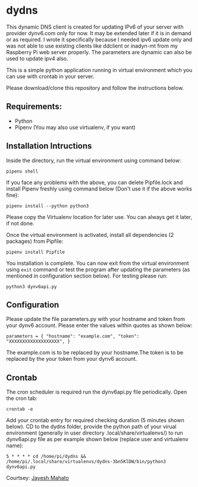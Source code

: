 # dydns

This dynamic DNS client is created for updating IPv6 of your server with provider dynv6.com only for now. It may be extended later if it is in demand or as required. I wrote it specifically because I needed ipv6 update only and was not able to use existing clients like ddclient or inadyn-mt from my Raspberry Pi web server properly. The parameters are dynamic can also be used to update ipv4 also.

This is a simple python application running in virtual environment which you can use with crontab in your server.

Please download/clone this repository and follow the instructions below.


## Requirements:
* Python
* Pipenv (You may also use virtualenv, if you want)


## Installation Intructions
Inside the directory, run the virtual environment using command below:

`pipenv shell`

If you face any problems with the above, you can delete Pipfile.lock and install Pipenv freshly using command below (Don't use it if the above works fine):

`pipenv install --python python3`


Please copy the Virtualenv location for later use. You can always get it later, if not done.

Once the virtual environment is activated, install all dependencies (2 packages) from Pipfile:

`pipenv install Pipfile`

You installation is complete.
You can now exit from the virtual environment using `exit` command or test the program after updating the parameters (as mentioned in configuration section below). For testing please run:

`python3 dynv6api.py`


## Configuration
Please update the file parameters.py with your hostname and token from your dynv6 account. Please enter the values within quotes as shown below:

`parameters = {
        "hostname": "example.com",
        "token": "XXXXXXXXXXXXXXXXXXX",
}`

The example.com is to be replaced by your hostname.The token is to be replaced by the your token from your dynv6 account. 


## Crontab
The cron scheduler is required run the dynv6api.py file periodically. Open the cron tab:

`crontab -e`

Add your crontab entry for required checking duration (5 minutes shown below). CD to the dydns folder, provide the python path of your virual environment (generally in user directory .local/share/virtualenvs/) to run dynv6api.py file as per example shown below (replace user and virtualenv name):

`5 * * * * cd /home/pi/dydns && /home/pi/.local/share/virtualenvs/dydns-3bn5KlDW/bin/python3 dynv6api.py`


Courtsey: [Jayesh Mahato](www.jayeshmahato.com)
